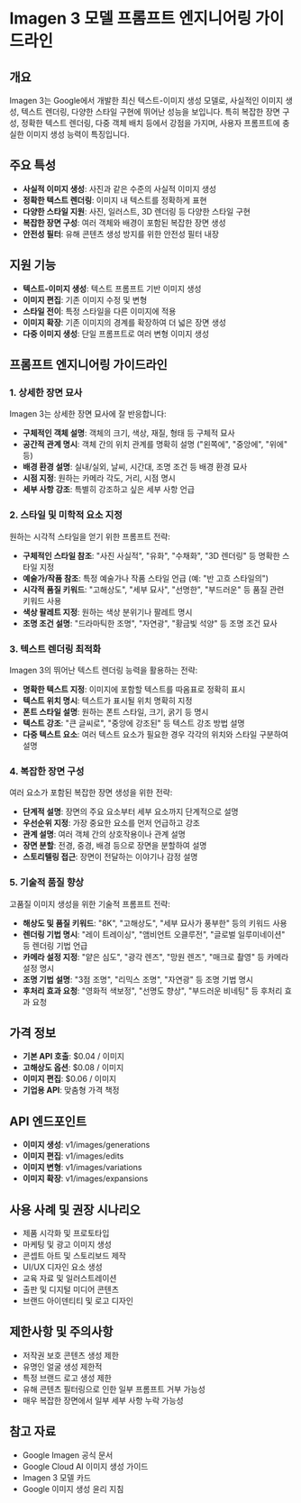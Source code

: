 # Imagen 3 모델 프롬프트 엔지니어링 가이드라인

## 개요
Imagen 3는 Google에서 개발한 최신 텍스트-이미지 생성 모델로, 사실적인 이미지 생성, 텍스트 렌더링, 다양한 스타일 구현에 뛰어난 성능을 보입니다. 특히 복잡한 장면 구성, 정확한 텍스트 렌더링, 다중 객체 배치 등에서 강점을 가지며, 사용자 프롬프트에 충실한 이미지 생성 능력이 특징입니다.

## 주요 특성
- **사실적 이미지 생성**: 사진과 같은 수준의 사실적 이미지 생성
- **정확한 텍스트 렌더링**: 이미지 내 텍스트를 정확하게 표현
- **다양한 스타일 지원**: 사진, 일러스트, 3D 렌더링 등 다양한 스타일 구현
- **복잡한 장면 구성**: 여러 객체와 배경이 포함된 복잡한 장면 생성
- **안전성 필터**: 유해 콘텐츠 생성 방지를 위한 안전성 필터 내장

## 지원 기능
- **텍스트-이미지 생성**: 텍스트 프롬프트 기반 이미지 생성
- **이미지 편집**: 기존 이미지 수정 및 변형
- **스타일 전이**: 특정 스타일을 다른 이미지에 적용
- **이미지 확장**: 기존 이미지의 경계를 확장하여 더 넓은 장면 생성
- **다중 이미지 생성**: 단일 프롬프트로 여러 변형 이미지 생성

## 프롬프트 엔지니어링 가이드라인

### 1. 상세한 장면 묘사
Imagen 3는 상세한 장면 묘사에 잘 반응합니다:

- **구체적인 객체 설명**: 객체의 크기, 색상, 재질, 형태 등 구체적 묘사
- **공간적 관계 명시**: 객체 간의 위치 관계를 명확히 설명 ("왼쪽에", "중앙에", "위에" 등)
- **배경 환경 설명**: 실내/실외, 날씨, 시간대, 조명 조건 등 배경 환경 묘사
- **시점 지정**: 원하는 카메라 각도, 거리, 시점 명시
- **세부 사항 강조**: 특별히 강조하고 싶은 세부 사항 언급

### 2. 스타일 및 미학적 요소 지정
원하는 시각적 스타일을 얻기 위한 프롬프트 전략:

- **구체적인 스타일 참조**: "사진 사실적", "유화", "수채화", "3D 렌더링" 등 명확한 스타일 지정
- **예술가/작품 참조**: 특정 예술가나 작품 스타일 언급 (예: "반 고흐 스타일의")
- **시각적 품질 키워드**: "고해상도", "세부 묘사", "선명한", "부드러운" 등 품질 관련 키워드 사용
- **색상 팔레트 지정**: 원하는 색상 분위기나 팔레트 명시
- **조명 조건 설명**: "드라마틱한 조명", "자연광", "황금빛 석양" 등 조명 조건 묘사

### 3. 텍스트 렌더링 최적화
Imagen 3의 뛰어난 텍스트 렌더링 능력을 활용하는 전략:

- **명확한 텍스트 지정**: 이미지에 포함할 텍스트를 따옴표로 정확히 표시
- **텍스트 위치 명시**: 텍스트가 표시될 위치 명확히 지정
- **폰트 스타일 설명**: 원하는 폰트 스타일, 크기, 굵기 등 명시
- **텍스트 강조**: "큰 글씨로", "중앙에 강조된" 등 텍스트 강조 방법 설명
- **다중 텍스트 요소**: 여러 텍스트 요소가 필요한 경우 각각의 위치와 스타일 구분하여 설명

### 4. 복잡한 장면 구성
여러 요소가 포함된 복잡한 장면 생성을 위한 전략:

- **단계적 설명**: 장면의 주요 요소부터 세부 요소까지 단계적으로 설명
- **우선순위 지정**: 가장 중요한 요소를 먼저 언급하고 강조
- **관계 설명**: 여러 객체 간의 상호작용이나 관계 설명
- **장면 분할**: 전경, 중경, 배경 등으로 장면을 분할하여 설명
- **스토리텔링 접근**: 장면이 전달하는 이야기나 감정 설명

### 5. 기술적 품질 향상
고품질 이미지 생성을 위한 기술적 프롬프트 전략:

- **해상도 및 품질 키워드**: "8K", "고해상도", "세부 묘사가 풍부한" 등의 키워드 사용
- **렌더링 기법 명시**: "레이 트레이싱", "앰비언트 오클루전", "글로벌 일루미네이션" 등 렌더링 기법 언급
- **카메라 설정 지정**: "얕은 심도", "광각 렌즈", "망원 렌즈", "매크로 촬영" 등 카메라 설정 명시
- **조명 기법 설명**: "3점 조명", "리믹스 조명", "자연광" 등 조명 기법 명시
- **후처리 효과 요청**: "영화적 색보정", "선명도 향상", "부드러운 비네팅" 등 후처리 효과 요청

## 가격 정보
- **기본 API 호출**: $0.04 / 이미지
- **고해상도 옵션**: $0.08 / 이미지
- **이미지 편집**: $0.06 / 이미지
- **기업용 API**: 맞춤형 가격 책정

## API 엔드포인트
- **이미지 생성**: v1/images/generations
- **이미지 편집**: v1/images/edits
- **이미지 변형**: v1/images/variations
- **이미지 확장**: v1/images/expansions

## 사용 사례 및 권장 시나리오
- 제품 시각화 및 프로토타입
- 마케팅 및 광고 이미지 생성
- 콘셉트 아트 및 스토리보드 제작
- UI/UX 디자인 요소 생성
- 교육 자료 및 일러스트레이션
- 출판 및 디지털 미디어 콘텐츠
- 브랜드 아이덴티티 및 로고 디자인

## 제한사항 및 주의사항
- 저작권 보호 콘텐츠 생성 제한
- 유명인 얼굴 생성 제한적
- 특정 브랜드 로고 생성 제한
- 유해 콘텐츠 필터링으로 인한 일부 프롬프트 거부 가능성
- 매우 복잡한 장면에서 일부 세부 사항 누락 가능성

## 참고 자료
- Google Imagen 공식 문서
- Google Cloud AI 이미지 생성 가이드
- Imagen 3 모델 카드
- Google 이미지 생성 윤리 지침
